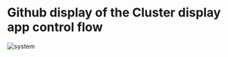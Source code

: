 # Github display of the Cluster display app control flow

![system](http://www.plantuml.com/plantuml/proxy?cache=no&src=https://raw.githubusercontent.com/Jochen-Kall/wg-automotive/master/AGL-cluster-demo-documentation/Main.puml)
